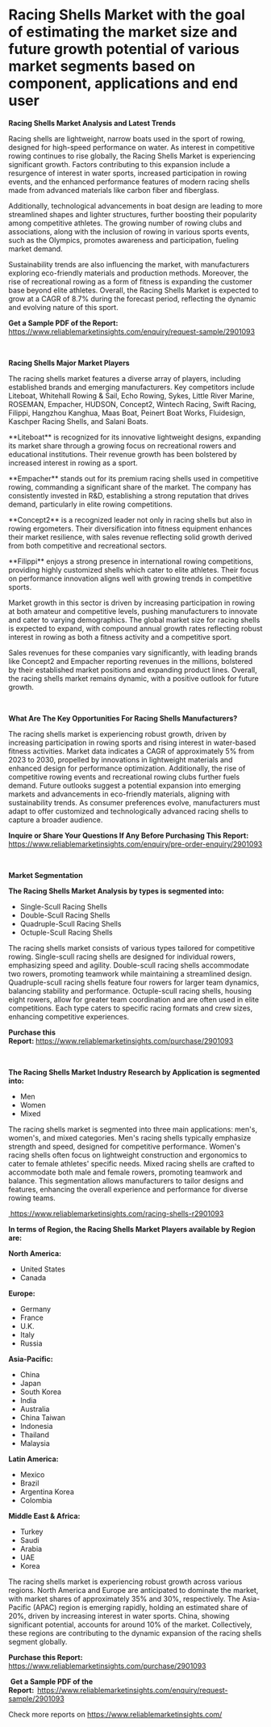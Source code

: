 <p><h1>Racing Shells Market with the goal of estimating the market size and future growth potential of various market segments based on component, applications and end user</h1></p><p><strong>Racing Shells Market Analysis and Latest Trends</strong></p>
<p><p>Racing shells are lightweight, narrow boats used in the sport of rowing, designed for high-speed performance on water. As interest in competitive rowing continues to rise globally, the Racing Shells Market is experiencing significant growth. Factors contributing to this expansion include a resurgence of interest in water sports, increased participation in rowing events, and the enhanced performance features of modern racing shells made from advanced materials like carbon fiber and fiberglass.</p><p>Additionally, technological advancements in boat design are leading to more streamlined shapes and lighter structures, further boosting their popularity among competitive athletes. The growing number of rowing clubs and associations, along with the inclusion of rowing in various sports events, such as the Olympics, promotes awareness and participation, fueling market demand.</p><p>Sustainability trends are also influencing the market, with manufacturers exploring eco-friendly materials and production methods. Moreover, the rise of recreational rowing as a form of fitness is expanding the customer base beyond elite athletes. Overall, the Racing Shells Market is expected to grow at a CAGR of 8.7% during the forecast period, reflecting the dynamic and evolving nature of this sport.</p></p>
<p><strong>Get a Sample PDF of the Report:&nbsp;</strong> <a href="https://www.reliablemarketinsights.com/enquiry/request-sample/2901093?utm_campaign=2532&utm_medium=2&utm_source=Github&utm_content=ia&utm_term=16032025&utm_id=racing-shells">https://www.reliablemarketinsights.com/enquiry/request-sample/2901093</a></p>
<p>&nbsp;</p>
<p><strong>Racing Shells Major Market Players</strong></p>
<p><p>The racing shells market features a diverse array of players, including established brands and emerging manufacturers. Key competitors include Liteboat, Whitehall Rowing & Sail, Echo Rowing, Sykes, Little River Marine, ROSEMAN, Empacher, HUDSON, Concept2, Wintech Racing, Swift Racing, Filippi, Hangzhou Kanghua, Maas Boat, Peinert Boat Works, Fluidesign, Kaschper Racing Shells, and Salani Boats.</p><p>**Liteboat** is recognized for its innovative lightweight designs, expanding its market share through a growing focus on recreational rowers and educational institutions. Their revenue growth has been bolstered by increased interest in rowing as a sport.</p><p>**Empacher** stands out for its premium racing shells used in competitive rowing, commanding a significant share of the market. The company has consistently invested in R&D, establishing a strong reputation that drives demand, particularly in elite rowing competitions.</p><p>**Concept2** is a recognized leader not only in racing shells but also in rowing ergometers. Their diversification into fitness equipment enhances their market resilience, with sales revenue reflecting solid growth derived from both competitive and recreational sectors.</p><p>**Filippi** enjoys a strong presence in international rowing competitions, providing highly customized shells which cater to elite athletes. Their focus on performance innovation aligns well with growing trends in competitive sports.</p><p>Market growth in this sector is driven by increasing participation in rowing at both amateur and competitive levels, pushing manufacturers to innovate and cater to varying demographics. The global market size for racing shells is expected to expand, with compound annual growth rates reflecting robust interest in rowing as both a fitness activity and a competitive sport.</p><p>Sales revenues for these companies vary significantly, with leading brands like Concept2 and Empacher reporting revenues in the millions, bolstered by their established market positions and expanding product lines. Overall, the racing shells market remains dynamic, with a positive outlook for future growth.</p></p>
<p>&nbsp;</p>
<p><strong>What Are The Key Opportunities For Racing Shells Manufacturers?</strong></p>
<p><p>The racing shells market is experiencing robust growth, driven by increasing participation in rowing sports and rising interest in water-based fitness activities. Market data indicates a CAGR of approximately 5% from 2023 to 2030, propelled by innovations in lightweight materials and enhanced design for performance optimization. Additionally, the rise of competitive rowing events and recreational rowing clubs further fuels demand. Future outlooks suggest a potential expansion into emerging markets and advancements in eco-friendly materials, aligning with sustainability trends. As consumer preferences evolve, manufacturers must adapt to offer customized and technologically advanced racing shells to capture a broader audience.</p></p>
<p><strong>Inquire or Share Your Questions If Any Before Purchasing This Report:</strong> <a href="https://www.reliablemarketinsights.com/enquiry/pre-order-enquiry/2901093?utm_campaign=2532&utm_medium=2&utm_source=Github&utm_content=ia&utm_term=16032025&utm_id=racing-shells">https://www.reliablemarketinsights.com/enquiry/pre-order-enquiry/2901093</a></p>
<p>&nbsp;</p>
<p><strong>Market Segmentation</strong></p>
<p><strong>The Racing Shells Market Analysis by types is segmented into:</strong></p>
<p><ul><li>Single-Scull Racing Shells</li><li>Double-Scull Racing Shells</li><li>Quadruple-Scull Racing Shells</li><li>Octuple-Scull Racing Shells</li></ul></p>
<p><p>The racing shells market consists of various types tailored for competitive rowing. Single-scull racing shells are designed for individual rowers, emphasizing speed and agility. Double-scull racing shells accommodate two rowers, promoting teamwork while maintaining a streamlined design. Quadruple-scull racing shells feature four rowers for larger team dynamics, balancing stability and performance. Octuple-scull racing shells, housing eight rowers, allow for greater team coordination and are often used in elite competitions. Each type caters to specific racing formats and crew sizes, enhancing competitive experiences.</p></p>
<p><strong>Purchase this Report:&nbsp;</strong><a href="https://www.reliablemarketinsights.com/purchase/2901093?utm_campaign=2532&utm_medium=2&utm_source=Github&utm_content=ia&utm_term=16032025&utm_id=racing-shells">https://www.reliablemarketinsights.com/purchase/2901093</a></p>
<p>&nbsp;</p>
<p><strong>The Racing Shells Market Industry Research by Application is segmented into:</strong></p>
<p><ul><li>Men</li><li>Women</li><li>Mixed</li></ul></p>
<p><p>The racing shells market is segmented into three main applications: men's, women's, and mixed categories. Men's racing shells typically emphasize strength and speed, designed for competitive performance. Women's racing shells often focus on lightweight construction and ergonomics to cater to female athletes' specific needs. Mixed racing shells are crafted to accommodate both male and female rowers, promoting teamwork and balance. This segmentation allows manufacturers to tailor designs and features, enhancing the overall experience and performance for diverse rowing teams.</p></p>
<p><a href="https://www.reliablemarketinsights.com/racing-shells-r2901093?utm_campaign=2532&utm_medium=2&utm_source=Github&utm_content=ia&utm_term=16032025&utm_id=racing-shells">&nbsp;https://www.reliablemarketinsights.com/racing-shells-r2901093</a></p>
<p><strong>In terms of Region, the Racing Shells Market Players available by Region are:</strong></p>
<p>
    <p> <strong> North America: </strong>
        <ul>
            <li>United States</li>
            <li>Canada</li>
        </ul>
        </p> 
    <p> <strong> Europe: </strong>
        <ul>
            <li>Germany</li>
            <li>France</li>
            <li>U.K.</li>
            <li>Italy</li>
            <li>Russia</li>
        </ul>
        </p> 
    <p> <strong> Asia-Pacific: </strong>
        <ul>
            <li>China</li>
            <li>Japan</li>
            <li>South Korea</li>
            <li>India</li>
            <li>Australia</li>
            <li>China Taiwan</li>
            <li>Indonesia</li>
            <li>Thailand</li>
            <li>Malaysia</li>
        </ul>
        </p> 
    <p> <strong> Latin America: </strong>
        <ul>
            <li>Mexico</li>
            <li>Brazil</li>
            <li>Argentina Korea</li>
            <li>Colombia</li>
        </ul>
        </p> 
    <p> <strong> Middle East & Africa: </strong>
        <ul>
            <li>Turkey</li>
            <li>Saudi</li>
            <li>Arabia</li>
            <li>UAE</li>
            <li>Korea</li>
        </ul>
    </p>
    </p>
<p><p>The racing shells market is experiencing robust growth across various regions. North America and Europe are anticipated to dominate the market, with market shares of approximately 35% and 30%, respectively. The Asia-Pacific (APAC) region is emerging rapidly, holding an estimated share of 20%, driven by increasing interest in water sports. China, showing significant potential, accounts for around 10% of the market. Collectively, these regions are contributing to the dynamic expansion of the racing shells segment globally.</p></p>
<p><strong>Purchase this Report: </strong><a href="https://www.reliablemarketinsights.com/purchase/2901093?utm_campaign=2532&utm_medium=2&utm_source=Github&utm_content=ia&utm_term=16032025&utm_id=racing-shells">https://www.reliablemarketinsights.com/purchase/2901093</a></p>
<p>&nbsp;<strong>Get a Sample PDF of the Report:&nbsp;&nbsp;</strong><a href="https://www.reliablemarketinsights.com/enquiry/request-sample/2901093?utm_campaign=2532&utm_medium=2&utm_source=Github&utm_content=ia&utm_term=16032025&utm_id=racing-shells">https://www.reliablemarketinsights.com/enquiry/request-sample/2901093</a></p>
<p><strong></strong></p>
<p>Check more reports on <a href="https://www.reliablemarketinsights.com/?utm_campaign=2532&utm_medium=2&utm_source=Github&utm_content=ia&utm_term=16032025&utm_id=racing-shells">https://www.reliablemarketinsights.com/</a></p>